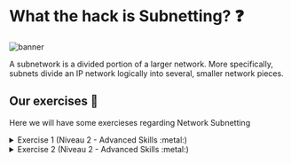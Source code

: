 # What the hack is Subnetting? :question:

<img src='../img/subnetting.png' alt="banner"></img>

A subnetwork is a divided portion of a larger network. More specifically, subnets divide an IP network logically into several, smaller network pieces.

## Our exercises :school_satchel:
Here we will have some exercieses regarding Network Subnetting

<details>
<summary>Exercise 1 (Niveau 2 - Advanced Skills :metal:)</summary>
<br>
With this exercise, we will do some calculations to determine the correct subnetting for the specific network.
The solution to the exercise is located here.

[Exercise 1](exercises/subnettin_e1.xlsx) :white_check_mark:
</details>

<details>
<summary>Exercise 2 (Niveau 2 - Advanced Skills :metal:)</summary>
<br>
With this exercise, we will do some calculations to determine the correct subnetting for the specific network.
The solution to the exercise is located here.

[Exercise 2](exercises/subnettin_e1.xlsx) :white_check_mark:
</details>